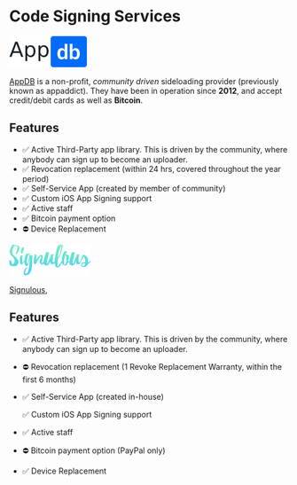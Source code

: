 # Code Signing Services

![\(&#x20AC;19.99/y with occasional discounts\)](../.gitbook/assets/appdb_logo-svg_56px.png)

[AppDB](https://appdb.to/) is a non-profit, _community driven_ sideloading provider \(previously known as appaddict\). They have been in operation since **2012**, and accept credit/debit cards as well as **Bitcoin**.

## **Features**

* ✅ Active Third-Party app library. This is driven by the community, where anybody can sign up to become an uploader. 
* ✅ Revocation replacement \(within 24 hrs, covered throughout the year period\)
* ✅ Self-Service App \(created by member of community\)
* ✅ Custom iOS App Signing support
* ✅ Active staff
* ✅ Bitcoin payment option
* ⛔ Device Replacement 



![\($19.99/y\)](../.gitbook/assets/signulous_logo_56px.png)

[Signulous](https://www.signulous.com/),

## **Features**

* ✅ Active Third-Party app library. This is driven by the community, where anybody can sign up to become an uploader. 
* ⛔ Revocation replacement \(1 Revoke Replacement Warranty, within the first 6 months\)
* ✅ Self-Service App \(created in-house\)

  ✅ Custom iOS App Signing support

* ✅ Active staff
* ⛔ Bitcoin payment option \(PayPal only\)
* ✅ Device Replacement 


